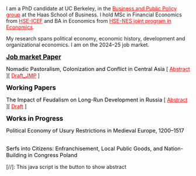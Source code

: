 I am a PhD candidate at UC Berkeley, in the <a href="https://haas.berkeley.edu/bpp/" style="color: red;">Business and Public Policy group</a> at the Haas School of Business. I hold MSc in Financial Economics from <a href="https://icef.hse.ru/en/ma/" style="color: red;">HSE-ICEF</a> and BA in Economics from <a href="https://www.nes.ru/bachelor-of-arts-in-economics/&lang=en" style="color: red;">HSE-NES joint program in Economics</a>.

My research spans political economy, economic history, development and organizational economics. I am on the 2024–25 job market.

<b style="font-size: 125%; color: black; text-decoration: underline;">Job market Paper</b>

<bdi style="font-size: 105%; color: black;">Nomadic Pastoralism, Colonization and Conflict in Central Asia</bdi>
[ <a href="#/" onclick="visib('colonialism')" style="color: red;">Abstract</a> ][ <a href="https://pbacherikov.github.io/pdfs/pbacherikov_colonialism_JMP.pdf" style="color: red;">Draft_JMP</a> ]

<div id="colonialism" style="display: none; text-align: justify; line-height: 1.2" ><small>
This paper studies how a sharp exogenous increase in land pressure resulting from massive land expropriations and in-migrations of peasant-settlers organized by the Russian colonial authorities in the late 19th—early 20th century affected social structures and economic activities of indigenous nomadic pastoralists in Central Asia. I assemble a novel household-level dataset constructed from two waves of Russian colonial censuses of nomadic population in 1896-1901 and 1908-1913 combined with hand-collected data from archival plot-level annual land expropriation reports that, together with landuse-based expropriation rule, allow me to use fuzzy regression discontinuity design to show that those nomadic households that experienced expropriations between ca. 1897 and ca. 1908 were more likely to partially sedentarize and intensify the use of the most fertile lands they were left with. Within extended households and beyond, an increase in land pressure facilitated the development of more individualized ownership and use rights for land, as well as gave rise to contractual labor market and rental market for land. Such a shift from pastoralism to semi-sedentary mode of production rapidly reduced the importance of top-level clan and tribe institutions traditionally regulating the use of common pastures. Instead, lower level sub-clan self-identification became more salient, households started to invest more in agricultural tools and construction of permanent buildings.</small></div>

<b style="font-size: 125%; color: black;">Working Papers</b>

<bdi style="font-size: 105%; color: black;">The Impact of Feudalism on Long-Run Development in Russia</bdi>
[ <a href="#/" onclick="visib('feudalism')" style="color: red;">Abstract</a> ][ <a href="https://pbacherikov.github.io/pdfs/pbacherikov_feudalism.pdf" style="color: red;">Draft</a> ]

<div id="feudalism" style="display: none; text-align: justify; line-height: 1.2" ><small>
Feudalism was the dominant system of land ownership throughout medieval Europe, yet little causal evidence of its effect on agricultural productivity, labor markets, and welfare exists. This paper attempts to fill this gap by studying one of the largest late medieval land reforms, the feudal <i>pomestie</i> reform in Russia. In 1478, the Grand Prince of Moscow Ivan III annexed the Republic of Novgorod. By ca. 1488, he expropriated most of the landed properties there. More than half of them were eventually granted to several thousand Muscovite military class people as fiefs. Using data from 1478–1500 tax cadasters the paper shows that, compared to estates that remained under status quo (allodial or freehold tenure), properties that were feudalized by 1490 and granted to new proprietors experienced a sharp decline in levels of grain productivity and total grain yield by 1500. The study also demonstrates that feudalization caused outmigration of tenant households and workers from affected estates, and that feudalized estates generated lower per capita incomes by 1576/77, had higher incidence of sharecropping and lower levels of commercialized handicrafts by 1790.</small></div>

<b style="font-size: 125%; color: black;">Works in Progress</b>

<bdi style="font-size: 105%; color: black;">Political Economy of Usury Restrictions in Medieval Europe, 1200–1517</bdi><hr style="height:2.5px; visibility:hidden;" />
<bdi style="font-size: 105%; color: black;">Serfs into Citizens: Enfranchisement, Local Public Goods, and Nation-Building in Congress Poland</bdi>

[//]: This java script is the button to show abstract
 <script>
  function visib(id) {
   var x = document.getElementById(id);
   if (x.style.display === "block") {
     x.style.display = "none";
   } else {
     x.style.display = "block";
   }
 }
 </script>
